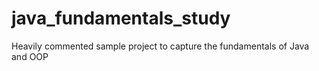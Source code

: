 # java_fundamentals_study
Heavily commented sample project to capture the fundamentals of Java and OOP
